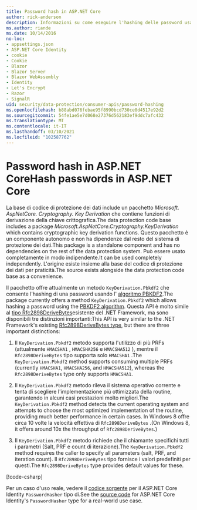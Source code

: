 ```yaml
---
title: Password hash in ASP.NET Core
author: rick-anderson
description: Informazioni su come eseguire l'hashing delle password usando le API di protezione dei dati ASP.NET Core.
ms.author: riande
ms.date: 10/14/2016
no-loc:
- appsettings.json
- ASP.NET Core Identity
- cookie
- Cookie
- Blazor
- Blazor Server
- Blazor WebAssembly
- Identity
- Let's Encrypt
- Razor
- SignalR
uid: security/data-protection/consumer-apis/password-hashing
ms.openlocfilehash: b88abd076febae95f8990bcd730ce0d4517e92d2
ms.sourcegitcommit: 54fe1ae5e7d068e27376d562183ef9ddc7afc432
ms.translationtype: MT
ms.contentlocale: it-IT
ms.lasthandoff: 03/10/2021
ms.locfileid: "102587762"
---
```

# <a name="hash-passwords-in-aspnet-core"></a><span data-ttu-id="f0ddb-103">Password hash in ASP.NET Core</span><span class="sxs-lookup"><span data-stu-id="f0ddb-103">Hash passwords in ASP.NET Core</span></span>

<span data-ttu-id="f0ddb-104">La base di codice di protezione dei dati include un pacchetto *Microsoft. AspNetCore. Cryptography. Key Derivation* che contiene funzioni di derivazione della chiave crittografica.</span><span class="sxs-lookup"><span data-stu-id="f0ddb-104">The data protection code base includes a package *Microsoft.AspNetCore.Cryptography.KeyDerivation* which contains cryptographic key derivation functions.</span></span> <span data-ttu-id="f0ddb-105">Questo pacchetto è un componente autonomo e non ha dipendenze dal resto del sistema di protezione dei dati.</span><span class="sxs-lookup"><span data-stu-id="f0ddb-105">This package is a standalone component and has no dependencies on the rest of the data protection system.</span></span> <span data-ttu-id="f0ddb-106">Può essere usato completamente in modo indipendente.</span><span class="sxs-lookup"><span data-stu-id="f0ddb-106">It can be used completely independently.</span></span> <span data-ttu-id="f0ddb-107">L'origine esiste insieme alla base del codice di protezione dei dati per praticità.</span><span class="sxs-lookup"><span data-stu-id="f0ddb-107">The source exists alongside the data protection code base as a convenience.</span></span>

<span data-ttu-id="f0ddb-108">Il pacchetto offre attualmente un metodo `KeyDerivation.Pbkdf2` che consente l'hashing di una password usando l' [algoritmo PBKDF2](https://tools.ietf.org/html/rfc2898#section-5.2).</span><span class="sxs-lookup"><span data-stu-id="f0ddb-108">The package currently offers a method `KeyDerivation.Pbkdf2` which allows hashing a password using the [PBKDF2 algorithm](https://tools.ietf.org/html/rfc2898#section-5.2).</span></span> <span data-ttu-id="f0ddb-109">Questa API è molto simile al [tipo Rfc2898DeriveBytes](/dotnet/api/system.security.cryptography.rfc2898derivebytes)esistente del .NET Framework, ma sono disponibili tre distinzioni importanti:</span><span class="sxs-lookup"><span data-stu-id="f0ddb-109">This API is very similar to the .NET Framework's existing [Rfc2898DeriveBytes type](/dotnet/api/system.security.cryptography.rfc2898derivebytes), but there are three important distinctions:</span></span>

1. <span data-ttu-id="f0ddb-110">Il `KeyDerivation.Pbkdf2` metodo supporta l'utilizzo di più PRFs (attualmente `HMACSHA1` , `HMACSHA256` e `HMACSHA512` ), mentre il `Rfc2898DeriveBytes` tipo supporta solo `HMACSHA1` .</span><span class="sxs-lookup"><span data-stu-id="f0ddb-110">The `KeyDerivation.Pbkdf2` method supports consuming multiple PRFs (currently `HMACSHA1`, `HMACSHA256`, and `HMACSHA512`), whereas the `Rfc2898DeriveBytes` type only supports `HMACSHA1`.</span></span>

2. <span data-ttu-id="f0ddb-111">Il `KeyDerivation.Pbkdf2` metodo rileva il sistema operativo corrente e tenta di scegliere l'implementazione più ottimizzata della routine, garantendo in alcuni casi prestazioni molto migliori.</span><span class="sxs-lookup"><span data-stu-id="f0ddb-111">The `KeyDerivation.Pbkdf2` method detects the current operating system and attempts to choose the most optimized implementation of the routine, providing much better performance in certain cases.</span></span> <span data-ttu-id="f0ddb-112">In Windows 8 offre circa 10 volte la velocità effettiva di `Rfc2898DeriveBytes` .</span><span class="sxs-lookup"><span data-stu-id="f0ddb-112">(On Windows 8, it offers around 10x the throughput of `Rfc2898DeriveBytes`.)</span></span>

3. <span data-ttu-id="f0ddb-113">Il `KeyDerivation.Pbkdf2` metodo richiede che il chiamante specifichi tutti i parametri (Salt, PRF e count di iterazione).</span><span class="sxs-lookup"><span data-stu-id="f0ddb-113">The `KeyDerivation.Pbkdf2` method requires the caller to specify all parameters (salt, PRF, and iteration count).</span></span> <span data-ttu-id="f0ddb-114">Il `Rfc2898DeriveBytes` tipo fornisce i valori predefiniti per questi.</span><span class="sxs-lookup"><span data-stu-id="f0ddb-114">The `Rfc2898DeriveBytes` type provides default values for these.</span></span>

[!code-csharp[](password-hashing/samples/passwordhasher.cs)]

<span data-ttu-id="f0ddb-115">Per un caso d'uso reale, vedere il [codice sorgente](https://github.com/dotnet/AspNetCore/blob/main/src/Identity/Extensions.Core/src/PasswordHasher.cs) per il ASP.NET Core Identity `PasswordHasher` tipo di.</span><span class="sxs-lookup"><span data-stu-id="f0ddb-115">See the [source code](https://github.com/dotnet/AspNetCore/blob/main/src/Identity/Extensions.Core/src/PasswordHasher.cs) for ASP.NET Core Identity's `PasswordHasher` type for a real-world use case.</span></span>

